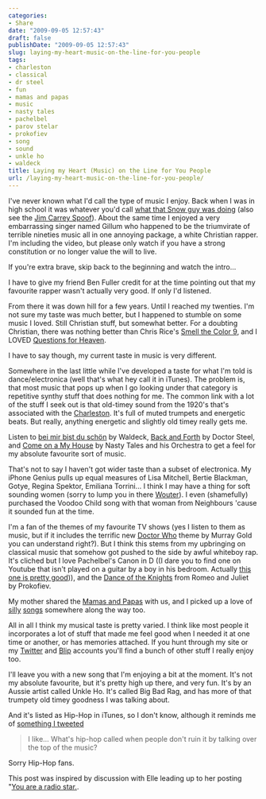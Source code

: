 ```yaml
---
categories:
- Share
date: "2009-09-05 12:57:43"
draft: false
publishDate: "2009-09-05 12:57:43"
slug: laying-my-heart-music-on-the-line-for-you-people
tags:
- charleston
- classical
- dr steel
- fun
- mamas and papas
- music
- nasty tales
- pachelbel
- parov stelar
- prokofiev
- song
- sound
- unkle ho
- waldeck
title: Laying my Heart (Music) on the Line for You People
url: /laying-my-heart-music-on-the-line-for-you-people/
---
```

I've never known what I'd call the type of music I enjoy. Back when I
was in high school it was whatever you'd call [what that Snow guy was
doing](http://en.wikipedia.org/wiki/Informer_%28song%29) (also see the
[Jim Carrey Spoof](http://www.youtube.com/watch?v=Icb_tRTnA4g)). About
the same time I enjoyed a very embarrassing singer named Gillum who
happened to be the triumvirate of terrible nineties music all in one
annoying package, a white Christian rapper. I'm including the video, but
please only watch if you have a strong constitution or no longer value
the will to live.

If you're extra brave, skip back to the beginning and watch the intro...

I have to give my friend Ben Fuller credit for at the time pointing out
that my favourite rapper wasn't actually very good. If only I'd
listened.

From there it was down hill for a few years. Until I reached my
twenties. I'm not sure my taste was much better, but I happened to
stumble on some music I loved. Still Christian stuff, but somewhat
better. For a doubting Christian, there was nothing better than Chris
Rice's [Smell the Color 9](http://www.youtube.com/watch?v=TqDEHBKTTRA),
and I LOVED [Questions for
Heaven](http://www.youtube.com/watch?v=SKqKOnq6m2k).

I have to say though, my current taste in music is very different.

Somewhere in the last little while I've developed a taste for what I'm
told is dance/electronica (well that's what hey call it in iTunes). The
problem is, that most music that pops up when I go looking under that
category is repetitive synthy stuff that does nothing for me. The common
link with a lot of the stuff I seek out is that old-timey sound from the
1920's that's associated with the
[Charleston](http://en.wikipedia.org/wiki/Charleston_%28dance%29). It's
full of muted trumpets and energetic beats. But really, anything
energetic and slightly old timey really gets me.

Listen to [bei mir bist du
sch&ouml;n](http://www.youtube.com/watch?v=rAi2CbVQIqw) by Waldeck,
[Back and Forth](http://www.youtube.com/watch?v=WVvlVHdLCx0) by Doctor
Steel, and [Come on a My
House](http://www.youtube.com/watch?v=X_olskLOiaE) by Nasty Tales and
his Orchestra to get a feel for my absolute favourite sort of music.

That's not to say I haven't got wider taste than a subset of
electronica. My iPhone Genius pulls up equal measures of Lisa Mitchell,
Bertie Blackman, Gotye, Regina Spektor, Emiliana Torrini... I think I
may have a thing for soft sounding women (sorry to lump you in there
[Wouter](http://en.wikipedia.org/wiki/Gotye!)). I even (shamefully)
purchased the Voodoo Child song with that woman from Neighbours 'cause
it sounded fun at the time.

I'm a fan of the themes of my favourite TV shows (yes I listen to them
as music, but if it includes the terrific new [Doctor
Who](http://www.youtube.com/watch?v=2CYDgezeQas) theme by Murray Gold
you can understand right?). But I think this stems from my upbringing on
classical music that somehow got pushed to the side by awful whiteboy
rap. It's cliched but I love Pachelbel's Canon in D ((I dare you to find
one on Youtube that isn't played on a guitar by a boy in his bedroom.
Actually [this one is pretty
good](http://www.youtube.com/watch?v=DZHw9uyj81g.))), and the [Dance of
the Knights](http://www.youtube.com/watch?v=DUmq1cpcglQ) from Romeo and
Juliet by Prokofiev.

My mother shared the [Mamas and
Papas](http://www.youtube.com/watch?v=V0UcQDUR-fU) with us, and I picked
up a love of [silly](http://www.youtube.com/watch?v=ynjIoymWHvU)
[songs](http://www.youtube.com/watch?v=XaWU1CmrJNc) somewhere along the
way too.

All in all I think my musical taste is pretty varied. I think like most
people it incorporates a lot of stuff that made me feel good when I
needed it at one time or another, or has memories attached. If you hunt
through my site or my [Twitter](http://twitter.com/joshnunn) and
[Blip](http://blip.fm/joshnunn) accounts you'll find a bunch of other
stuff I really enjoy too.

I'll leave you with a new song that I'm enjoying a bit at the moment.
It's not my absolute favourite, but it's pretty high up there, and very
fun. It's by an Aussie artist called Unkle Ho. It's called Big Bad Rag,
and has more of that trumpety old timey goodness I was talking about.

And it's listed as Hip-Hop in iTunes, so I don't know, although it
reminds me of [something I
tweeted](http://twitter.com/joshnunn/status/1102868424)

> I like... What's hip-hop called when people don't ruin it by talking
> over the top of the music?

Sorry Hip-Hop fans.

This post was inspired by discussion with Elle leading up to her posting
"[You are a radio
star.](http://taciturnly.com/2009/09/you-are-a-radio-star/).